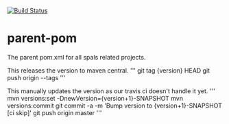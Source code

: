 [![Build Status](https://travis-ci.org/spals/parent-pom.svg?branch=master)](https://travis-ci.org/spals/parent-pom)

# parent-pom

The parent pom.xml for all spals related projects.

This releases the version to maven central.
'''
git tag {version} HEAD
git push origin --tags
'''

This manually updates the version as our travis ci doesn't handle it yet.
'''
mvn versions:set -DnewVersion={version+1}-SNAPSHOT
mvn versions:commit
git commit -a -m 'Bump version to {version+1}-SNAPSHOT [ci skip]'
git push origin master
'''
